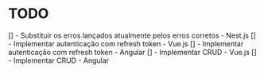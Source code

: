 # TODO

[] - Substituir os erros lançados atualmente pelos erros corretos - Nest.js
[] - Implementar autenticação com refresh token - Vue.js
[] - Implementar autenticação com refresh token - Angular
[] - Implementar CRUD - Vue.js
[] - Implementar CRUD - Angular
